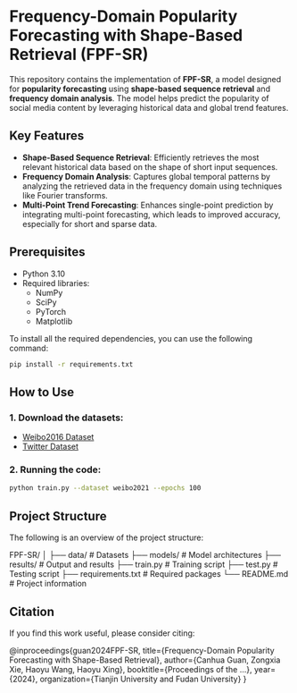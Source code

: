 # Frequency-Domain Popularity Forecasting with Shape-Based Retrieval (FPF-SR)


This repository contains the implementation of **FPF-SR**, a model designed for **popularity forecasting** using **shape-based sequence retrieval** and **frequency domain analysis**. The model helps predict the popularity of social media content by leveraging historical data and global trend features.


## Key Features


- **Shape-Based Sequence Retrieval**: Efficiently retrieves the most relevant historical data based on the shape of short input sequences.
- **Frequency Domain Analysis**: Captures global temporal patterns by analyzing the retrieved data in the frequency domain using techniques like Fourier transforms.
- **Multi-Point Trend Forecasting**: Enhances single-point prediction by integrating multi-point forecasting, which leads to improved accuracy, especially for short and sparse data.


## Prerequisites


- Python 3.10
- Required libraries:
  - NumPy
  - SciPy
  - PyTorch
  - Matplotlib


To install all the required dependencies, you can use the following command:


```bash
pip install -r requirements.txt
```

## How to Use

### 1. Download the datasets:

- [Weibo2016 Dataset](https://github.com/CaoQi92/DeepHawkes)
- [Twitter Dataset](https://github.com/CaoQi92/PREP)

### 2. Running the code: 

```bash
python train.py --dataset weibo2021 --epochs 100
```

## Project Structure

The following is an overview of the project structure:

FPF-SR/
│
├── data/                 # Datasets
├── models/               # Model architectures
├── results/              # Output and results
├── train.py              # Training script
├── test.py               # Testing script
├── requirements.txt      # Required packages
└── README.md             # Project information

## Citation

If you find this work useful, please consider citing:

@inproceedings{guan2024FPF-SR,
  title={Frequency-Domain Popularity Forecasting with Shape-Based Retrieval},
  author={Canhua Guan, Zongxia Xie, Haoyu Wang, Haoyu Xing},
  booktitle={Proceedings of the ...},
  year={2024},
  organization={Tianjin University and Fudan University}
}



